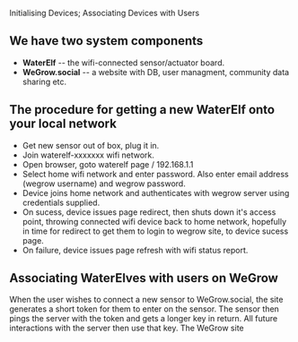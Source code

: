Initialising Devices; Associating Devices with Users

## We have two system components

- **WaterElf** -- the wifi-connected sensor/actuator board.
- **WeGrow.social** -- a website with DB, user managment, community data
  sharing etc.

## The procedure for getting a new WaterElf onto your local network

- Get new sensor out of box, plug it in.
- Join waterelf-xxxxxxx wifi network.
- Open browser, goto waterelf page / 192.168.1.1
- Select home wifi network and enter password. Also enter email address
  (wegrow username) and wegrow password.
- Device joins home network and authenticates with wegrow server using
  credentials supplied.
- On sucess, device issues page redirect, then shuts down it's access point,
  throwing connected wifi device back to home network, hopefully in time for
  redirect to get them to login to wegrow site, to device sucess page.
- On failure, device issues page refresh with wifi status report.

 
## Associating WaterElves with users on WeGrow

When the user wishes to connect a new sensor to WeGrow.social, the site
generates a short token for them to enter on the sensor. The sensor then pings
the server with the token and gets a longer key in return. All future
interactions with the server then use that key. The WeGrow site 
